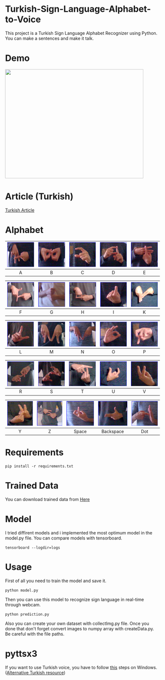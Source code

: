 # Turkish-Sign-Language-Alphabet-to-Voice

This project is a Turkish Sign Language Alphabet Recognizer using Python.
You can make a sentences and make it talk.

# Demo

<img src="https://github.com/saliherdemk/Turkish-Sign-Language-Alphabet-to-Voice/blob/master/media/demo.gif" width="450" height="355">

# Article (Turkish)

[Turkish Article](https://drive.google.com/file/d/1w7vMpXj_KUjqeKczWPqj6jAhSdFLQhUA/view)

# Alphabet

| <img src="https://github.com/saliherdemk/Turkish-Sign-Language-Alphabet-to-Voice/blob/master/Samples/A.png" width=100 height=80> | <img src="https://github.com/saliherdemk/Turkish-Sign-Language-Alphabet-to-Voice/blob/master/Samples/B.png" width=100 height=80> | <img src="https://github.com/saliherdemk/Turkish-Sign-Language-Alphabet-to-Voice/blob/master/Samples/C.png" width=100 height=80> | <img src="https://github.com/saliherdemk/Turkish-Sign-Language-Alphabet-to-Voice/blob/master/Samples/D.png" width=100 height=80> | <img src="https://github.com/saliherdemk/Turkish-Sign-Language-Alphabet-to-Voice/blob/master/Samples/E.png" width=100 height=80> |
| :------------------------------------------------------------------------------------------------------------------------------: | :------------------------------------------------------------------------------------------------------------------------------: | :------------------------------------------------------------------------------------------------------------------------------: | :------------------------------------------------------------------------------------------------------------------------------: | :------------------------------------------------------------------------------------------------------------------------------: |
|                                                                A                                                                 |                                                                B                                                                 |                                                                C                                                                 |                                                                D                                                                 |                                                                E                                                                 |

| <img src="https://github.com/saliherdemk/Turkish-Sign-Language-Alphabet-to-Voice/blob/master/Samples/F.png" width=100 height=80> | <img src="https://github.com/saliherdemk/Turkish-Sign-Language-Alphabet-to-Voice/blob/master/Samples/G.png" width=100 height=80> | <img src="https://github.com/saliherdemk/Turkish-Sign-Language-Alphabet-to-Voice/blob/master/Samples/H.png" width=100 height=80> | <img src="https://github.com/saliherdemk/Turkish-Sign-Language-Alphabet-to-Voice/blob/master/Samples/I.png" width=100 height=80> | <img src="https://github.com/saliherdemk/Turkish-Sign-Language-Alphabet-to-Voice/blob/master/Samples/K.png" width=100 height=80> |
| :------------------------------------------------------------------------------------------------------------------------------: | :------------------------------------------------------------------------------------------------------------------------------: | :------------------------------------------------------------------------------------------------------------------------------: | :------------------------------------------------------------------------------------------------------------------------------: | :------------------------------------------------------------------------------------------------------------------------------: |
|                                                                F                                                                 |                                                                G                                                                 |                                                                H                                                                 |                                                                I                                                                 |                                                                K                                                                 |

| <img src="https://github.com/saliherdemk/Turkish-Sign-Language-Alphabet-to-Voice/blob/master/Samples/L.png" width=100 height=80> | <img src="https://github.com/saliherdemk/Turkish-Sign-Language-Alphabet-to-Voice/blob/master/Samples/M.png" width=100 height=80> | <img src="https://github.com/saliherdemk/Turkish-Sign-Language-Alphabet-to-Voice/blob/master/Samples/N.png" width=100 height=80> | <img src="https://github.com/saliherdemk/Turkish-Sign-Language-Alphabet-to-Voice/blob/master/Samples/O.png" width=100 height=80> | <img src="https://github.com/saliherdemk/Turkish-Sign-Language-Alphabet-to-Voice/blob/master/Samples/P.png" width=100 height=80> |
| :------------------------------------------------------------------------------------------------------------------------------: | :------------------------------------------------------------------------------------------------------------------------------: | :------------------------------------------------------------------------------------------------------------------------------: | :------------------------------------------------------------------------------------------------------------------------------: | :------------------------------------------------------------------------------------------------------------------------------: |
|                                                                L                                                                 |                                                                M                                                                 |                                                                N                                                                 |                                                                O                                                                 |                                                                P                                                                 |

| <img src="https://github.com/saliherdemk/Turkish-Sign-Language-Alphabet-to-Voice/blob/master/Samples/R.png" width=100 height=80> | <img src="https://github.com/saliherdemk/Turkish-Sign-Language-Alphabet-to-Voice/blob/master/Samples/S.png" width=100 height=80> | <img src="https://github.com/saliherdemk/Turkish-Sign-Language-Alphabet-to-Voice/blob/master/Samples/T.png" width=100 height=80> | <img src="https://github.com/saliherdemk/Turkish-Sign-Language-Alphabet-to-Voice/blob/master/Samples/U.png" width=100 height=80> | <img src="https://github.com/saliherdemk/Turkish-Sign-Language-Alphabet-to-Voice/blob/master/Samples/V.png" width=100 height=80> |
| :------------------------------------------------------------------------------------------------------------------------------: | :------------------------------------------------------------------------------------------------------------------------------: | :------------------------------------------------------------------------------------------------------------------------------: | :------------------------------------------------------------------------------------------------------------------------------: | :------------------------------------------------------------------------------------------------------------------------------: |
|                                                                R                                                                 |                                                                S                                                                 |                                                                T                                                                 |                                                                U                                                                 |                                                                V                                                                 |

| <img src="https://github.com/saliherdemk/Turkish-Sign-Language-Alphabet-to-Voice/blob/master/Samples/Y.png" width=100 height=80> | <img src="https://github.com/saliherdemk/Turkish-Sign-Language-Alphabet-to-Voice/blob/master/Samples/Z.png" width=100 height=80> | <img src="https://github.com/saliherdemk/Turkish-Sign-Language-Alphabet-to-Voice/blob/master/Samples/SPACE.png" width=100 height=80> | <img src="https://github.com/saliherdemk/Turkish-Sign-Language-Alphabet-to-Voice/blob/master/Samples/BACKSPACE.png" width=100 height=80> | <img src="https://github.com/saliherdemk/Turkish-Sign-Language-Alphabet-to-Voice/blob/master/Samples/DOT.png" width=100 height=80> |
| :------------------------------------------------------------------------------------------------------------------------------: | :------------------------------------------------------------------------------------------------------------------------------: | :----------------------------------------------------------------------------------------------------------------------------------: | :--------------------------------------------------------------------------------------------------------------------------------------: | :--------------------------------------------------------------------------------------------------------------------------------: |
|                                                                Y                                                                 |                                                                Z                                                                 |                                                                Space                                                                 |                                                                Backspace                                                                 |                                                                Dot                                                                 |

# Requirements

```
pip install -r requirements.txt
```

# Trained Data

You can download trained data from [Here](https://drive.google.com/file/d/1ApQOGHlMVP52LSJoSoBsvw46gDHgda2-/view?usp=sharing)

# Model

I tried diffirent models and i implemented the most optimum model in the model.py file.
You can compare models with tensorboard.

```
tensorboard --logdir=logs
```

# Usage

First of all you need to train the model and save it.

```
python model.py
```

Then you can use this model to recognize sign language in real-time through webcam.

```
python prediction.py
```

Also you can create your own dataset with collectImg.py file. Once you done that don't forget convert images to numpy array with createData.py. Be careful with the file paths.

# pyttsx3

If you want to use Turkish voice, you have to follow [this](https://github.com/nateshmbhat/pyttsx3/issues/25#issuecomment-601512309) steps on Windows. ([Alternative Turkish resource](https://forum.yazbel.com/t/pyttsx3-voice-hatasi-turkce-seslendirme-yapamiyorum/4299/2))
